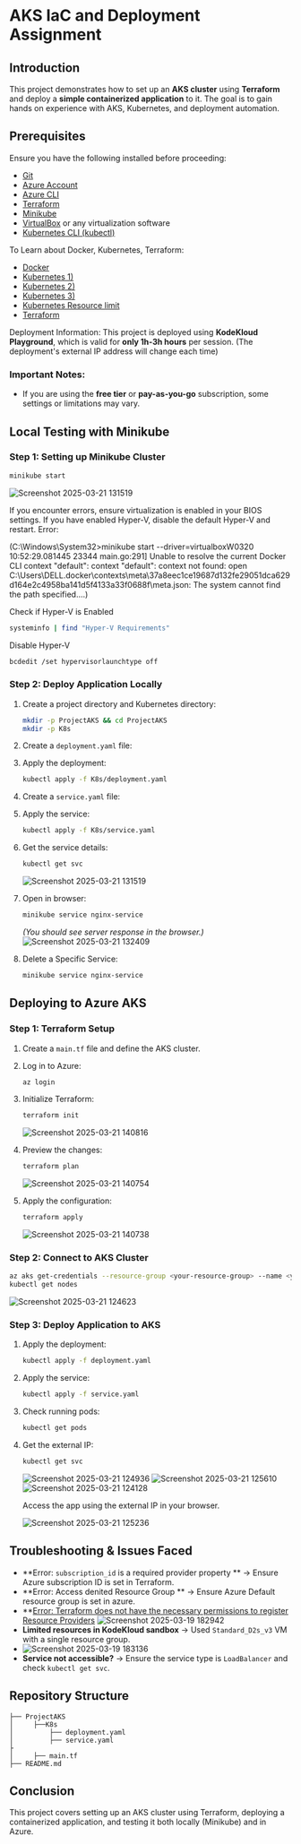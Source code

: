  # AKS IaC and Deployment Assignment

## Introduction
This project demonstrates how to set up an **AKS cluster** using **Terraform** and deploy a **simple containerized application** to it. The goal is to gain hands on experience with AKS, Kubernetes, and deployment automation.

## Prerequisites
Ensure you have the following installed before proceeding:

- [Git](https://git-scm.com/downloads)
- [Azure Account](https://azure.microsoft.com/en-us/pricing/purchase-options/azure-account)
- [Azure CLI](https://docs.microsoft.com/en-us/cli/azure/install-azure-cli)
- [Terraform](https://developer.hashicorp.com/terraform/install)
- [Minikube](https://minikube.sigs.k8s.io/docs/start/)
- [VirtualBox](https://www.virtualbox.org/wiki/Downloads) or any virtualization software
- [Kubernetes CLI (kubectl)](https://kubernetes.io/docs/tasks/tools/install-kubectl/)

To Learn about Docker, Kubernetes, Terraform:
- [Docker](https://www.youtube.com/watch?v=slcKUz6CyLg)
- [Kubernetes 1)](https://www.youtube.com/watch?v=xvxXEK3WDfI)
- [Kubernetes 2)](https://www.youtube.com/watch?v=MIxJ9_kfP54)
- [Kubernetes 3)](https://kodekloud.com/courses/kubernetes-for-the-absolute-beginners-hands-on)
- [Kubernetes Resource limit](https://sysdig.com/blog/kubernetes-limits-requests/)
- [Terraform](https://www.youtube.com/watch?v=VZbrzp0dkCo)

Deployment Information:
This project is deployed using **KodeKloud Playground**, which is valid for **only 1h-3h hours** per session. 
(The deployment's external IP address will change each time)

### Important Notes:
- If you are using the **free tier** or **pay-as-you-go** subscription, some settings or limitations may vary.

## Local Testing with Minikube

### Step 1: Setting up Minikube Cluster
```sh
minikube start
```
![Screenshot 2025-03-21 131519](https://github.com/user-attachments/assets/2d379121-0d59-424c-ae37-a4806eeb0b06)

If you encounter errors, ensure virtualization is enabled in your BIOS settings. If you have enabled Hyper-V, disable the default Hyper-V and restart.
Error:

(C:\Windows\System32>minikube start --driver=virtualboxW0320 10:52:29.081445   23344 main.go:291] Unable to resolve the current Docker CLI context "default": context "default": context not found: open C:\Users\DELL\.docker\contexts\meta\37a8eec1ce19687d132fe29051dca629d164e2c4958ba141d5f4133a33f0688f\meta.json: The system cannot find the path specified....)

Check if Hyper-V is Enabled
```sh
systeminfo | find "Hyper-V Requirements"
```
Disable Hyper-V
```sh
bcdedit /set hypervisorlaunchtype off
```
### Step 2: Deploy Application Locally

1. Create a project directory and Kubernetes directory:
   ```sh
   mkdir -p ProjectAKS && cd ProjectAKS
   mkdir -p K8s
   ```

2. Create a `deployment.yaml` file:

3. Apply the deployment:
   ```sh
   kubectl apply -f K8s/deployment.yaml
   ```
4. Create a `service.yaml` file:

5. Apply the service:
   ```sh
   kubectl apply -f K8s/service.yaml
   ```

6. Get the service details:
   ```sh
   kubectl get svc
   ```
   ![Screenshot 2025-03-21 131519](https://github.com/user-attachments/assets/f2031cfc-5b72-4f44-91b7-ca9841d3e5b7)

7. Open in browser:
   ```sh
   minikube service nginx-service
   ```
   _(You should see server response in the browser.)_
   ![Screenshot 2025-03-21 132409](https://github.com/user-attachments/assets/b4a22005-c99c-4cb8-8e27-532f90e19fac)

7. Delete a Specific Service:
   ```sh
   minikube service nginx-service
   ```

## Deploying to Azure AKS

### Step 1: Terraform Setup
1. Create a `main.tf` file and define the AKS cluster.
2. Log in to Azure:
   ```sh
   az login
   ```
3. Initialize Terraform:
   ```sh
   terraform init
   ```
   ![Screenshot 2025-03-21 140816](https://github.com/user-attachments/assets/15085558-a56e-403c-aa7a-91261f6ada75)

4. Preview the changes:
   ```sh
   terraform plan
   ```
   ![Screenshot 2025-03-21 140754](https://github.com/user-attachments/assets/e18aad6f-b616-45af-adb5-2cfefa93b915)

5. Apply the configuration:
   ```sh
   terraform apply
   ```
   ![Screenshot 2025-03-21 140738](https://github.com/user-attachments/assets/199486db-8d90-44d1-9552-6d0d302fffcf)


### Step 2: Connect to AKS Cluster
```sh
az aks get-credentials --resource-group <your-resource-group> --name <your-cluster-name>
kubectl get nodes
```
![Screenshot 2025-03-21 124623](https://github.com/user-attachments/assets/da9fa579-ff5a-4ec9-b877-f9cbd15d81c7)

### Step 3: Deploy Application to AKS
1. Apply the deployment:
   ```sh
   kubectl apply -f deployment.yaml
   ```
2. Apply the service:
   ```sh
   kubectl apply -f service.yaml
   ```
3. Check running pods:
   ```sh
   kubectl get pods
   ```
4. Get the external IP:
   ```sh
   kubectl get svc
   ```
   ![Screenshot 2025-03-21 124936](https://github.com/user-attachments/assets/2d1efc67-efe1-4166-bb10-5a02b0e256e6)
   ![Screenshot 2025-03-21 125610](https://github.com/user-attachments/assets/46ca079c-6b37-4c6a-b11c-36b3d963ac70)
   ![Screenshot 2025-03-21 124128](https://github.com/user-attachments/assets/cdf1d5c7-9858-4925-a864-5658790d5a59)

   Access the app using the external IP in your browser.
   
   ![Screenshot 2025-03-21 125236](https://github.com/user-attachments/assets/282c58df-e304-491e-b676-ff0056160231)

## Troubleshooting & Issues Faced
- **Error: `subscription_id` is a required provider property ** → Ensure Azure subscription ID is set in Terraform.
- **Error: Access denited Resource Group ** → Ensure Azure Default resource group is set in azure.
- **[Error: Terraform does not have the necessary permissions to register Resource Providers](https://stackoverflow.com/questions/57892557/terraform-azure-as-a-provider-and-limited-access-account)
  ![Screenshot 2025-03-19 182942](https://github.com/user-attachments/assets/2f588dc5-7726-400c-8162-d57b6844dbb9)
- **Limited resources in KodeKloud sandbox** → Used `Standard_D2s_v3` VM with a single resource group.
- ![Screenshot 2025-03-19 183136](https://github.com/user-attachments/assets/25da7e92-c4e1-4e64-b7cd-421c103d05a0)
- **Service not accessible?** → Ensure the service type is `LoadBalancer` and check `kubectl get svc`.

## Repository Structure
```
├── ProjectAKS
│     ├──K8s
│         ├── deployment.yaml
│         ├── service.yaml
├
│     ├── main.tf
├── README.md
```

## Conclusion
This project covers setting up an AKS cluster using Terraform, deploying a containerized application, and testing it both locally (Minikube) and in Azure.
